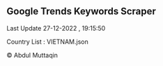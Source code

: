 

## Google Trends Keywords Scraper 
 
Last Update 27-12-2022 , 19:15:50

Country List :
VIETNAM.json



© Abdul Muttaqin 
